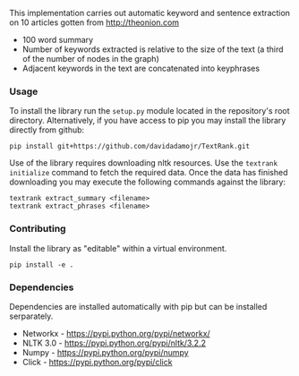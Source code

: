 This implementation carries out automatic keyword and sentence extraction on 10 articles gotten from http://theonion.com

 - 100 word summary
 - Number of keywords extracted is relative to the size of the text (a third of the number of nodes in the graph)
 - Adjacent keywords in the text are concatenated into keyphrases

### Usage
To install the library run the `setup.py` module located in the repository's root directory.  Alternatively, if you have access to pip you may install the library directly from github:

```
pip install git+https://github.com/davidadamojr/TextRank.git
```

Use of the library requires downloading nltk resources.  Use the `textrank initialize` command to fetch the required data.  Once the data has finished downloading you may execute the following commands against the library:

```
textrank extract_summary <filename>
textrank extract_phrases <filename>
```

### Contributing
Install the library as "editable" within a virtual environment.

```
pip install -e .
```


### Dependencies
Dependencies are installed automatically with pip but can be installed serparately.

* Networkx - https://pypi.python.org/pypi/networkx/
* NLTK 3.0 - https://pypi.python.org/pypi/nltk/3.2.2
* Numpy - https://pypi.python.org/pypi/numpy
* Click - https://pypi.python.org/pypi/click


